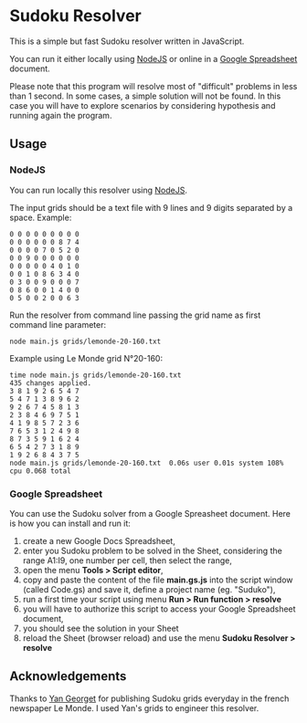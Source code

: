 # Sudoku Resolver

This is a simple but fast Sudoku resolver written in JavaScript.

You can run it either locally using [NodeJS](https://nodejs.org/en/) or online in a [Google Spreadsheet](https://docs.google.com/spreadsheets) document.

Please note that this program will resolve most of "difficult" problems in less than 1 second. In some cases, a simple solution will not be found. In this case you will have to explore scenarios by considering hypothesis and running again the program.

## Usage

### NodeJS

You can run locally this resolver using [NodeJS](https://nodejs.org/en/).

The input grids should be a text file with 9 lines and 9 digits separated by a space. 
Example:
```
0 0 0 0 0 0 0 0 0 
0 0 0 0 0 0 8 7 4 
0 0 0 0 7 0 5 2 0 
0 0 9 0 0 0 0 0 0
0 0 0 0 0 4 0 1 0 
0 0 1 0 8 6 3 4 0 
0 3 0 0 9 0 0 0 7 
0 8 6 0 0 1 4 0 0 
0 5 0 0 2 0 0 6 3
```

Run the resolver from command line passing the grid name as first command line parameter:

```
node main.js grids/lemonde-20-160.txt
```

Example using Le Monde grid N°20-160:

```
time node main.js grids/lemonde-20-160.txt
435 changes applied.
3 8 1 9 2 6 5 4 7 
5 4 7 1 3 8 9 6 2 
9 2 6 7 4 5 8 1 3 
2 3 8 4 6 9 7 5 1 
4 1 9 8 5 7 2 3 6 
7 6 5 3 1 2 4 9 8 
8 7 3 5 9 1 6 2 4 
6 5 4 2 7 3 1 8 9 
1 9 2 6 8 4 3 7 5 
node main.js grids/lemonde-20-160.txt  0.06s user 0.01s system 108% cpu 0.068 total
```

### Google Spreadsheet

You can use the Sudoku solver from a Google Spreasheet document.
Here is how you can install and run it:
1. create a new Google Docs Spreadsheet,
2. enter you Sudoku problem to be solved in the Sheet, considering the range A1:I9, one number per cell, then select the range,
2. open the menu **Tools > Script editor**,
3. copy and paste the content of the file **main.gs.js** into the script window (called Code.gs) and save it, define a project name (eg. "Suduko"),
4. run a first time your script using menu **Run > Run function > resolve**
5. you will have to authorize this script to access your Google Spreadsheet document,
6. you should see the solution in your Sheet
7. reload the Sheet (browser reload) and use the menu **Sudoku Resolver > resolve**

## Acknowledgements

Thanks to [Yan Georget](https://about.me/yangeorget) for publishing Sudoku grids everyday in the french newspaper Le Monde. I used Yan's grids to engineer this resolver.
